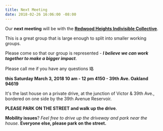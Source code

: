 ```yaml
---
title: Next Meeting
date: 2018-02-26 16:06:00 -08:00
---
```


Our **next meeting** will be with the [**Redwood Heights Indivisible Collective**](https://www.facebook.com/pg/rhindivisiblec/about/?ref=page_internal).  

This is a great group that is large enough to split into smaller working groups.  

Please come so that our group is represented - ***I believe we can work together to make a bigger impact***.  

Please call me if you have any questions 珞

**this Saturday
March 3, 2018
10 am - 12 pm
4150 - 39th Ave.
Oakland 94619**

It's the last house on a private drive, at the junction of Victor & 39th Ave., bordered on one side by the 39th Avenue Reservoir.

**PLEASE PARK ON THE STREET and walk up the drive**.

**Mobility issues**?  *Feel free to drive up the driveway and park near the house.*  **Everyone else, please park on the street.**

